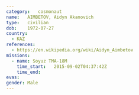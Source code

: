 ```yaml
---
category:	cosmonaut
name:	AIMBETOV, Aidyn Akanovich
type:	civilian
dob:	1972-07-27
country:
  - KAZ
references:
  - https://en.wikipedia.org/wiki/Aidyn_Aimbetov
missions:
  - name: Soyuz TMA-18M
    time_start:   2015-09-02T04:37:42Z
    time_end:     
evas:
gender:	Male
---
```

